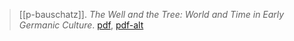 > [[p-bauschatz]]. *The Well and the Tree: World and Time in Early Germanic Culture*. [pdf](a/p-bauschatz1982.pdf), [pdf-alt](a/p-bauschatz1982-alt.pdf)